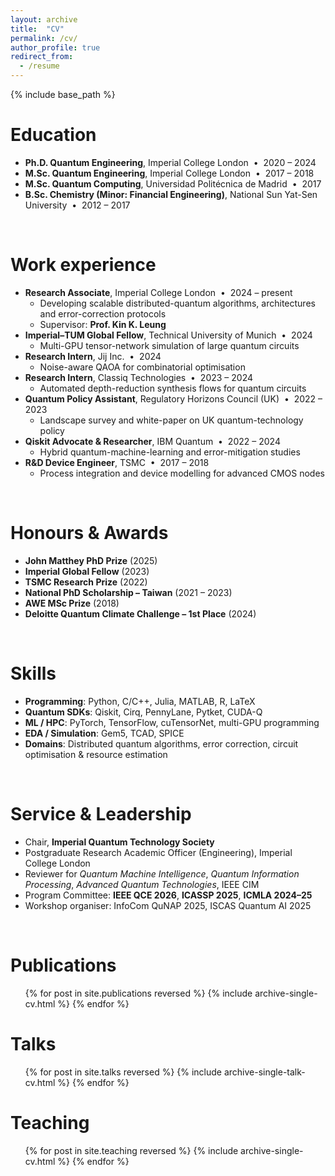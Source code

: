 ```yaml
---
layout: archive
title:  "CV"
permalink: /cv/
author_profile: true
redirect_from:
  - /resume
---
```


{% include base_path %}

Education
======
* **Ph.D. Quantum Engineering**, Imperial College London &nbsp;•&nbsp; 2020 – 2024  
* **M.Sc. Quantum Engineering**, Imperial College London &nbsp;•&nbsp; 2017 – 2018  
* **M.Sc. Quantum Computing**, Universidad Politécnica de Madrid &nbsp;•&nbsp; 2017  
* **B.Sc. Chemistry (Minor: Financial Engineering)**, National Sun Yat-Sen University &nbsp;•&nbsp; 2012 – 2017  

<br/>

Work experience
======
* **Research Associate**, Imperial College London &nbsp;•&nbsp; 2024 – present  
  * Developing scalable distributed-quantum algorithms, architectures and error-correction protocols  
  * Supervisor: **Prof. Kin K. Leung**  
* **Imperial–TUM Global Fellow**, Technical University of Munich &nbsp;•&nbsp; 2024  
  * Multi-GPU tensor-network simulation of large quantum circuits  
* **Research Intern**, Jij Inc. &nbsp;•&nbsp; 2024  
  * Noise-aware QAOA for combinatorial optimisation  
* **Research Intern**, Classiq Technologies &nbsp;•&nbsp; 2023 – 2024  
  * Automated depth-reduction synthesis flows for quantum circuits  
* **Quantum Policy Assistant**, Regulatory Horizons Council (UK) &nbsp;•&nbsp; 2022 – 2023  
  * Landscape survey and white-paper on UK quantum-technology policy  
* **Qiskit Advocate & Researcher**, IBM Quantum &nbsp;•&nbsp; 2022 – 2024  
  * Hybrid quantum-machine-learning and error-mitigation studies  
* **R&D Device Engineer**, TSMC &nbsp;•&nbsp; 2017 – 2018  
  * Process integration and device modelling for advanced CMOS nodes  

<br/>

Honours & Awards
======
* **John Matthey PhD Prize** (2025)  
* **Imperial Global Fellow** (2023)  
* **TSMC Research Prize** (2022)  
* **National PhD Scholarship – Taiwan** (2021 – 2023)  
* **AWE MSc Prize** (2018)  
* **Deloitte Quantum Climate Challenge – 1st Place** (2024)  

<br/>

Skills
======
* **Programming**: Python, C/C++, Julia, MATLAB, R, LaTeX  
* **Quantum SDKs**: Qiskit, Cirq, PennyLane, Pytket, CUDA-Q  
* **ML / HPC**: PyTorch, TensorFlow, cuTensorNet, multi-GPU programming  
* **EDA / Simulation**: Gem5, TCAD, SPICE  
* **Domains**: Distributed quantum algorithms, error correction, circuit optimisation & resource estimation  

<br/>

Service & Leadership
======
* Chair, **Imperial Quantum Technology Society**  
* Postgraduate Research Academic Officer (Engineering), Imperial College London  
* Reviewer for *Quantum Machine Intelligence*, *Quantum Information Processing*, *Advanced Quantum Technologies*, IEEE CIM  
* Program Committee: **IEEE QCE 2026**, **ICASSP 2025**, **ICMLA 2024–25**  
* Workshop organiser: InfoCom QuNAP 2025, ISCAS Quantum AI 2025  

<br/>

Publications
======
<ul>
{% for post in site.publications reversed %}
  {% include archive-single-cv.html %}
{% endfor %}
</ul>

Talks
======
<ul>
{% for post in site.talks reversed %}
  {% include archive-single-talk-cv.html %}
{% endfor %}
</ul>

Teaching
======
<ul>
{% for post in site.teaching reversed %}
  {% include archive-single-cv.html %}
{% endfor %}
</ul>

